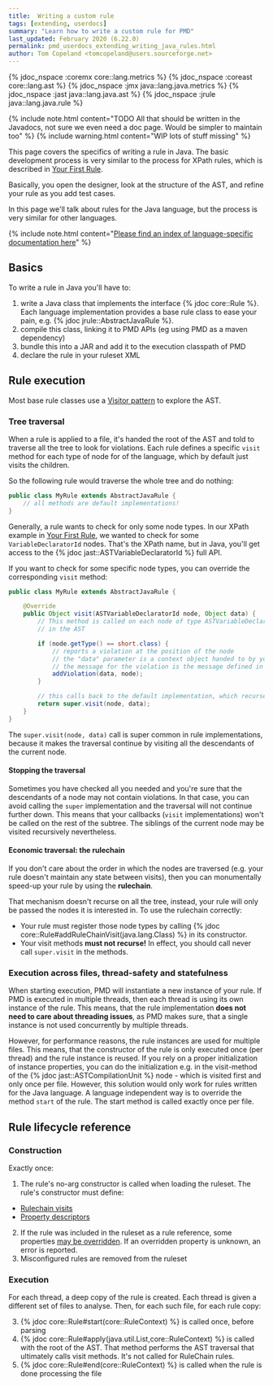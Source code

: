 ```yaml
---
title:  Writing a custom rule
tags: [extending, userdocs]
summary: "Learn how to write a custom rule for PMD"
last_updated: February 2020 (6.22.0)
permalink: pmd_userdocs_extending_writing_java_rules.html
author: Tom Copeland <tomcopeland@users.sourceforge.net>
---
```


{% jdoc_nspace :coremx core::lang.metrics %}
{% jdoc_nspace :coreast core::lang.ast %}
{% jdoc_nspace :jmx java::lang.java.metrics %}
{% jdoc_nspace :jast java::lang.java.ast %}
{% jdoc_nspace :jrule java::lang.java.rule %}

{% include note.html content="TODO All that should be written in the Javadocs,
not sure we even need a doc page. Would be simpler to maintain too" %}
{% include warning.html content="WIP lots of stuff missing" %}

This page covers the specifics of writing a rule in Java. The basic development
process is very similar to the process for XPath rules, which is described in
[Your First Rule](pmd_userdocs_extending_your_first_rule.html#rule-development-process).

Basically, you open the designer, look at the structure of the AST, and refine
your rule as you add test cases.

In this page we'll talk about rules for the Java language, but the process is
very similar for other languages.

{% include note.html content="[Please find an index of language-specific documentation here](tag_languages.html)" %}

## Basics

To write a rule in Java you'll have to:
 1. write a Java class that implements the interface {% jdoc core::Rule %}. Each
language implementation provides a base rule class to ease your pain,
e.g. {% jdoc jrule::AbstractJavaRule %}.
 2. compile this class, linking it to PMD APIs (eg using PMD as a maven dependency)
 3. bundle this into a JAR and add it to the execution classpath of PMD
 4. declare the rule in your ruleset XML

## Rule execution

Most base rule classes use a [Visitor pattern](https://sourcemaking.com/design_patterns/visitor)
to explore the AST.

### Tree traversal

When a rule is applied to a file, it's handed the root of the AST and told
to traverse all the tree to look for violations. Each rule defines a specific
`visit` method for each type of node for of the language, which
by default just visits the children.

So the following rule would traverse the whole tree and do nothing:

```java
public class MyRule extends AbstractJavaRule {
    // all methods are default implementations!
}
```

Generally, a rule wants to check for only some node types. In our XPath example
in [Your First Rule](pmd_userdocs_extending_your_first_rule.html),
we wanted to check for some `VariableDeclaratorId` nodes. That's the XPath name,
but in Java, you'll get access to the {% jdoc jast::ASTVariableDeclaratorId %}
full API.

If you want to check for some specific node types, you can override the
corresponding `visit` method:

```java
public class MyRule extends AbstractJavaRule {

    @Override
    public Object visit(ASTVariableDeclaratorId node, Object data) {
        // This method is called on each node of type ASTVariableDeclaratorId
        // in the AST

        if (node.getType() == short.class) {
            // reports a violation at the position of the node
            // the "data" parameter is a context object handed to by your rule
            // the message for the violation is the message defined in the rule declaration XML element
            addViolation(data, node);
        }

        // this calls back to the default implementation, which recurses further down the subtree
        return super.visit(node, data);
    }
}
```

The `super.visit(node, data)` call is super common in rule implementations,
because it makes the traversal continue by visiting all the descendants of the
current node.

#### Stopping the traversal

Sometimes you have checked all you needed and you're sure that the descendants
of a node may not contain violations. In that case, you can avoid calling the
`super` implementation and the traversal will not continue further down. This
means that your callbacks (`visit` implementations) won't be called on the rest
of the subtree. The siblings of the current node may be visited
recursively nevertheless.

#### Economic traversal: the rulechain

If you don't care about the order in which the nodes are traversed (e.g. your
rule doesn't maintain any state between visits), then you can monumentally
speed-up your rule by using the **rulechain**.

That mechanism doesn't recurse on all the tree, instead, your rule will only be
passed the nodes it is interested in. To use the rulechain correctly:
* Your rule must register those node types by calling {% jdoc core::Rule#addRuleChainVisit(java.lang.Class) %}
in its constructor.
* Your visit methods **must not recurse!** In effect, you should call never
call `super.visit` in the methods.

### Execution across files, thread-safety and statefulness

When starting execution, PMD will instantiate a new instance of your rule.
If PMD is executed in multiple threads, then each thread is using its own
instance of the rule. This means, that the rule implementation **does not need to care about
threading issues**, as PMD makes sure, that a single instance is not used concurrently
by multiple threads.

However, for performance reasons, the rule instances are used for multiple files.
This means, that the constructor of the rule is only executed once (per thread)
and the rule instance is reused. If you rely on a proper initialization of instance
properties, you can do the initialization e.g. in the visit-method of the {% jdoc jast::ASTCompilationUnit %}
node - which is visited first and only once per file. However, this
solution would only work for rules written for the Java language. A language
independent way is to override the method `start` of the rule.
The start method is called exactly once per file.

<!-- We don't support language-independent rules anyway... -->

## Rule lifecycle reference

### Construction

Exactly once:

1. The rule's no-arg constructor is called when loading the ruleset.
The rule's constructor must define:
  * [Rulechain visits](#economic-traversal-the-rulechain)
  * [Property descriptors](pmd_userdocs_extending_defining_properties.html#for-java-rules)
2. If the rule was included in the ruleset as a rule reference,
some properties [may be overridden](pmd_userdocs_configuring_rules.html#rule-properties).
If an overridden property is unknown, an error is reported.
3. Misconfigured rules are removed from the ruleset

### Execution

For each thread, a deep copy of the rule is created. Each thread is given
a different set of files to analyse. Then, for each such file, for each
rule copy:

3. {% jdoc core::Rule#start(core::RuleContext) %} is called once, before parsing
4. {% jdoc core::Rule#apply(java.util.List,core::RuleContext) %} is called with the root
of the AST. That method performs the AST traversal that ultimately calls visit methods.
It's not called for RuleChain rules.
5. {% jdoc core::Rule#end(core::RuleContext) %} is called when the rule is done processing
the file
